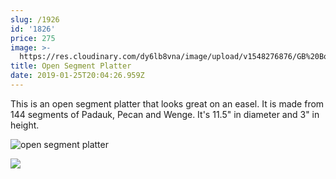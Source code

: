 ```yaml
---
slug: /1926
id: '1826'
price: 275
image: >-
  https://res.cloudinary.com/dy6lb8vna/image/upload/v1548276876/GB%20Bowlworks%20Gallery/IMG_3048a.jpg
title: Open Segment Platter
date: 2019-01-25T20:04:26.959Z
---
```

This is an open segment platter that looks great on an easel. It is made from 144 segments of Padauk, Pecan and Wenge.  It's 11.5" in diameter and 3" in height.

![open segment platter](https://res.cloudinary.com/dy6lb8vna/image/upload/v1548276582/GB%20Bowlworks%20Gallery/IMG_3052a.jpg "open segment platter")

![](https://res.cloudinary.com/dy6lb8vna/image/upload/v1549374003/GB%20Bowlworks%20Gallery/IMG_3051.jpg)
